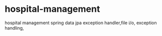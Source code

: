 # hospital-management
hospital management spring data jpa
exception handler,file i/o, exception handling, 
